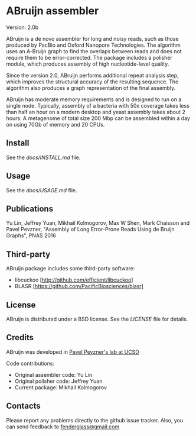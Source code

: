 ABruijn assembler
==================

Version: 2.0b

ABruijn is a de novo assembler for long and noisy reads, such as
those produced by PacBio and Oxford Nanopore Technologies.
The algorithm uses an A-Bruijn graph to find the overlaps between reads
and does not require them to be error-corrected. The package includes a 
polisher module, which produces assembly of high nucleotide-level quality.

Since the version 2.0, ABruijn performs additional repeat analysis
step, which improves the structural accuracy of the resulting sequence. 
The algorithm also produces a graph representation of the final assembly.

ABruijn has moderate memory requirements and is designed to run on a single node.
Typically, assembly of a bacteria with 50x coverage takes less than half an hour 
on a modern desktop and yeast assembly takes about 2 hours. A metagenome of total size 200 Mbp
can be assembled within a day on using 70Gb of memory and 20 CPUs.

Install
-------
See the *docs/INSTALL.md* file.


Usage
-----
See the *docs/USAGE.md* file.


Publications
------------
Yu Lin, Jeffrey Yuan, Mikhail Kolmogorov, Max W Shen, Mark Chaisson and Pavel Pevzner, 
"Assembly of Long Error-Prone Reads Using de Bruijn Graphs", PNAS 2016


Third-party
-----------
ABruijn package includes some third-party software:

* libcuckoo [http://github.com/efficient/libcuckoo]
* BLASR [https://github.com/PacificBiosciences/blasr]


License
-------
ABruijn is distributed under a BSD license. See the *LICENSE* file for details.


Credits
-------

ABruijn was developed in [Pavel Pevzner's lab at UCSD](http://cseweb.ucsd.edu/~ppevzner/)

Code contributions:

* Original assembler code: Yu Lin
* Original polisher code: Jeffrey Yuan
* Current package: Mikhail Kolmogorov


Contacts
--------
Please report any problems directly to the github issue tracker.
Also, you can send feedback to fenderglass@gmail.com
